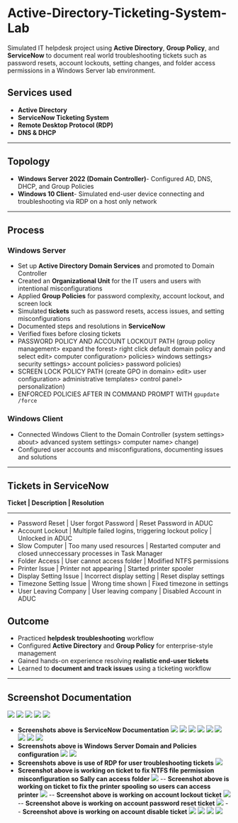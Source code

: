 # Active-Directory-Ticketing-System-Lab
Simulated IT helpdesk project using **Active Directory**, **Group Policy**, and **ServiceNow** to document real world troubleshooting tickets such as password resets, account lockouts, setting changes, and folder access permissions in a Windows Server lab environment.

## Services used
- **Active Directory**
- **ServiceNow Ticketing System**
- **Remote Desktop Protocol (RDP)**
- **DNS & DHCP**
---
## Topology
- **Windows Server 2022 (Domain Controller)**- Configured AD, DNS, DHCP, and Group Policies
- **Windows 10 Client**- Simulated end-user device connecting and troubleshooting via RDP on a host only network
---
## Process
### Windows Server
- Set up **Active Directory Domain Services** and promoted to Domain Controller
- Created an **Organizational Unit** for the IT users and users with intentional misconfigurations
- Applied **Group Policies** for password complexity, account lockout, and screen lock
- Simulated **tickets** such as password resets, access issues, and setting misconfigurations
- Documented steps and resolutions in **ServiceNow**
- Verified fixes before closing tickets
- PASSWORD POLICY AND ACCOUNT LOCKOUT PATH (group policy management> expand the forest> right click default domain policy and select edit> computer configuration> policies> windows settings> security settings> account policies> password policies)
- SCREEN LOCK POLICY PATH (create GPO in domain> edit> user configuration> administrative templates> control panel> personalization)
- ENFORCED POLICIES AFTER IN COMMAND PROMPT WITH `gpupdate /force`
  
### Windows Client
- Connected Windows Client to the Domain Controller (system settings> about> advanced system settings> computer name> change)
- Configured user accounts and misconfigurations, documenting issues and solutions
---
## Tickets in ServiceNow
**Ticket | Description | Resolution**
*********************************
- Password Reset | User forgot Password | Reset Password in ADUC
- Account Lockout | Multiple failed logins, triggering lockout policy | Unlocked in ADUC
- Slow Computer | Too many used resources | Restarted computer and closed unneccessary processes in Task Manager
- Folder Access | User cannot access folder | Modified NTFS permissions
- Printer Issue | Printer not appearing | Started printer spooler 
- Display Setting Issue | Incorrect display setting | Reset display settings
- Timezone Setting Issue | Wrong time shown | Fixed timezone in settings
- User Leaving Company | User leaving company | Disabled Account in ADUC 

## Outcome
- Practiced **helpdesk troubleshooting** workflow
- Configured **Active Directory** and **Group Policy** for enterprise-style management
- Gained hands-on experience resolving **realistic end-user tickets**
- Learned to **document and track issues** using a ticketing workflow 
---
## Screenshot Documentation
![](./screenshots/1.png)
![](./screenshots/2.png)
![](./screenshots/3.png)
![](./screenshots/4.png)
![](./screenshots/5.png)
- **Screenshots above is ServiceNow Documentation**
![](./screenshots/6.png)
![](./screenshots/7.png)
![](./screenshots/8.png)
![](./screenshots/10.png)
![](./screenshots/11.png)
![](./screenshots/12.png)
![](./screenshots/13.png)
![](./screenshots/14.png)
![](./screenshots/15.png)
- **Screenshots above is Windows Server Domain and Policies configuration**
![](./screenshots/16.png)
![](./screenshots/17.png)
- **Screenshots above is use of RDP for user troubleshooting tickets**
![](./screenshots/19.png)
- **Screenshot above is working on ticket to fix NTFS file permission misconfiguration so Sally can access folder**
![](./screenshots/20.png)
-- **Screenshot above is working on ticket to fix the printer spooling so users can access printer**
![](./screenshots/21.png)
-- **Screenshot above is working on account lockout ticket**
![](./screenshots/22.png)
-- **Screenshot above is working on account password reset ticket**
![](./screenshots/23.png)
-- **Screenshot above is working on account disable ticket**
![](./screenshots/24.png)
![](./screenshots/25.png)
![](./screenshots/26.png)
![](./screenshots/27.png)


  
